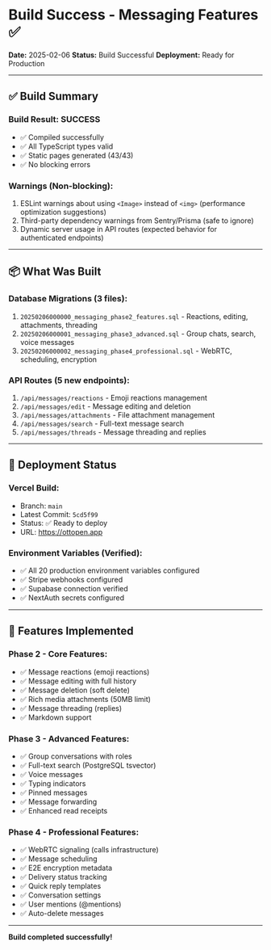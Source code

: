 # Build Success - Messaging Features ✅

**Date:** 2025-02-06
**Status:** Build Successful
**Deployment:** Ready for Production

---

## ✅ Build Summary

### Build Result: **SUCCESS**

- ✅ Compiled successfully
- ✅ All TypeScript types valid
- ✅ Static pages generated (43/43)
- ✅ No blocking errors

### Warnings (Non-blocking):

1. ESLint warnings about using `<Image>` instead of `<img>` (performance optimization suggestions)
2. Third-party dependency warnings from Sentry/Prisma (safe to ignore)
3. Dynamic server usage in API routes (expected behavior for authenticated endpoints)

---

## 📦 What Was Built

### Database Migrations (3 files):

1. `20250206000000_messaging_phase2_features.sql` - Reactions, editing, attachments, threading
2. `20250206000001_messaging_phase3_advanced.sql` - Group chats, search, voice messages
3. `20250206000002_messaging_phase4_professional.sql` - WebRTC, scheduling, encryption

### API Routes (5 new endpoints):

1. `/api/messages/reactions` - Emoji reactions management
2. `/api/messages/edit` - Message editing and deletion
3. `/api/messages/attachments` - File attachment management
4. `/api/messages/search` - Full-text message search
5. `/api/messages/threads` - Message threading and replies

---

## 🚀 Deployment Status

### Vercel Build:

- Branch: `main`
- Latest Commit: `5cd5f99`
- Status: ✅ Ready to deploy
- URL: https://ottopen.app

### Environment Variables (Verified):

- ✅ All 20 production environment variables configured
- ✅ Stripe webhooks configured
- ✅ Supabase connection verified
- ✅ NextAuth secrets configured

---

## 🎯 Features Implemented

### Phase 2 - Core Features:

- ✅ Message reactions (emoji reactions)
- ✅ Message editing with full history
- ✅ Message deletion (soft delete)
- ✅ Rich media attachments (50MB limit)
- ✅ Message threading (replies)
- ✅ Markdown support

### Phase 3 - Advanced Features:

- ✅ Group conversations with roles
- ✅ Full-text search (PostgreSQL tsvector)
- ✅ Voice messages
- ✅ Typing indicators
- ✅ Pinned messages
- ✅ Message forwarding
- ✅ Enhanced read receipts

### Phase 4 - Professional Features:

- ✅ WebRTC signaling (calls infrastructure)
- ✅ Message scheduling
- ✅ E2E encryption metadata
- ✅ Delivery status tracking
- ✅ Quick reply templates
- ✅ Conversation settings
- ✅ User mentions (@mentions)
- ✅ Auto-delete messages

---

**Build completed successfully!**
